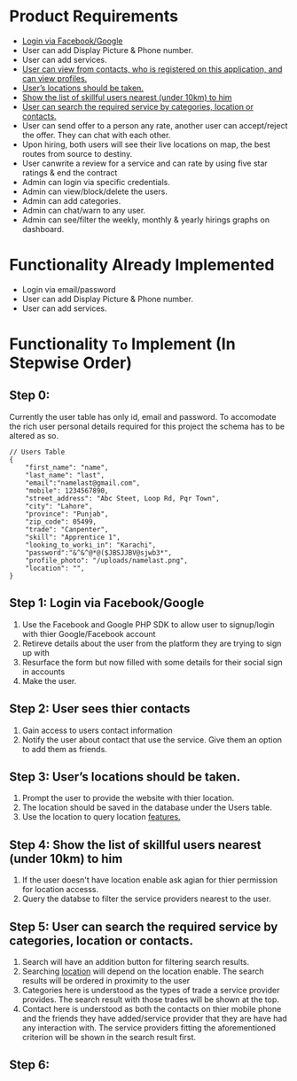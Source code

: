 # Product Requirements
- [Login via Facebook/Google](#step-1-login-via-facebookgoogle)
- User can add Display Picture & Phone number.
- User can add services.
- [User can view from contacts, who is registered on this application, and can view profiles.](#step-2-user-sees-thier-contacts)
- [User’s locations should be taken. ](#step-3-users-locations-should-be-taken)
- [Show the list of skillful users nearest (under 10km) to him](#step-4-show-the-list-of-skillful-users-nearest-under-10km-to-him)
- [User can search the required service by categories, location or contacts.](#step-5-user-can-search-the-required-service-by-categories-location-or-contacts)
- User can send offer to a person any rate, another user can accept/reject the offer. They can chat with each other.
- Upon hiring, both users will see their live locations on map, the best routes from source to destiny.
- User canwrite a review for a service and can rate by using five star ratings & end the contract
- Admin can login via specific credentials.
- Admin can view/block/delete the users.
- Admin can add categories.
- Admin can chat/warn to any user.
- Admin can see/filter the weekly, monthly & yearly hirings graphs on dashboard.
# Functionality Already Implemented
- Login via email/password
- User can add Display Picture & Phone number.
- User can add services.
# Functionality `To` Implement **(In Stepwise Order)**
##  Step 0:
Currently the user table has only id, email and password. To accomodate the rich user personal details required for this project the schema has to be altered as so.  
```
// Users Table
{
    "first_name": "name",
    "last_name": "last",
    "email":"namelast@gmail.com",
    "mobile": 1234567890,
    "street_address": "Abc Steet, Loop Rd, Pqr Town",
    "city": "Lahore",
    "province": "Punjab",
    "zip_code": 05499,
    "trade": "Canpenter",
    "skill": "Apprentice 1",
    "looking_to_worki_in": "Karachi",
    "password":"&^&^@*@($JBSJJBV@sjwb3*",
    "profile_photo": "/uploads/namelast.png",
    "location": "",
}
```
## Step 1: Login via Facebook/Google
1. Use the Facebook and Google PHP SDK to allow user to signup/login with thier Google/Facebook account
2. Retireve details about the user from the platform they are trying to sign up with
3. Resurface the form but now filled with some details for their social sign in accounts
4. Make the user.
## Step 2: User sees thier contacts 
1. Gain access to users contact information
2. Notify the user about contact that use the service. Give them an option to add them as friends.
## Step 3: User’s locations should be taken. 
1. Prompt the user to provide the website with thier location.
2. The location should be saved in the database under the Users table.
3. Use the location to query location [features.](#step-4-show-the-list-of-skillful-users-nearest-under-10km-to-him)
## Step 4: Show the list of skillful users nearest (under 10km) to him
1. If the user doesn't have location enable ask agian for thier permission for location accesss.
2. Query the databse to filter the service providers nearest to the user.
## Step 5: User can search the required service by categories, location or contacts.
1. Search will have an addition button for filtering search results.
2. Searching [location](#step-5-user-can-search-the-required-service-by-categories-location-or-contacts) will depend on the location enable. The search results will be ordered in proximity to the user
3. Categories here is understood as the types of trade a service provider provides. The search result with those trades will be shown at the top.
4. Contact here is understood as both the contacts on thier mobile phone and the friends they have added/service provider that they are have had any interaction with. The service providers fitting the aforementioned criterion will be shown in the search result first.
## Step 6: 